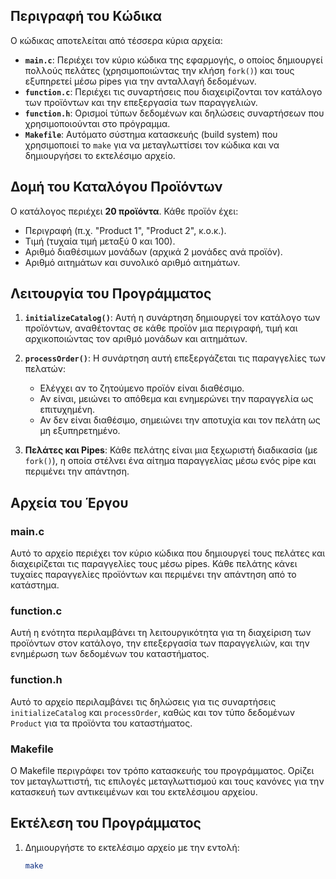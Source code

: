 ## Περιγραφή του Κώδικα

Ο κώδικας αποτελείται από τέσσερα κύρια αρχεία:

- **`main.c`**: Περιέχει τον κύριο κώδικα της εφαρμογής, ο οποίος δημιουργεί πολλούς πελάτες (χρησιμοποιώντας την κλήση `fork()`) και τους εξυπηρετεί μέσω pipes για την ανταλλαγή δεδομένων.
- **`function.c`**: Περιέχει τις συναρτήσεις που διαχειρίζονται τον κατάλογο των προϊόντων και την επεξεργασία των παραγγελιών.
- **`function.h`**: Ορισμοί τύπων δεδομένων και δηλώσεις συναρτήσεων που χρησιμοποιούνται στο πρόγραμμα.
- **`Makefile`**: Αυτόματο σύστημα κατασκευής (build system) που χρησιμοποιεί το `make` για να μεταγλωττίσει τον κώδικα και να δημιουργήσει το εκτελέσιμο αρχείο.

## Δομή του Καταλόγου Προϊόντων

Ο κατάλογος περιέχει **20 προϊόντα**. Κάθε προϊόν έχει:
- Περιγραφή (π.χ. "Product 1", "Product 2", κ.ο.κ.).
- Τιμή (τυχαία τιμή μεταξύ 0 και 100).
- Αριθμό διαθέσιμων μονάδων (αρχικά 2 μονάδες ανά προϊόν).
- Αριθμό αιτημάτων και συνολικό αριθμό αιτημάτων.

## Λειτουργία του Προγράμματος

1. **`initializeCatalog()`**: Αυτή η συνάρτηση δημιουργεί τον κατάλογο των προϊόντων, αναθέτοντας σε κάθε προϊόν μια περιγραφή, τιμή και αρχικοποιώντας τον αριθμό μονάδων και αιτημάτων.
  
2. **`processOrder()`**: Η συνάρτηση αυτή επεξεργάζεται τις παραγγελίες των πελατών:
   - Ελέγχει αν το ζητούμενο προϊόν είναι διαθέσιμο.
   - Αν είναι, μειώνει το απόθεμα και ενημερώνει την παραγγελία ως επιτυχημένη.
   - Αν δεν είναι διαθέσιμο, σημειώνει την αποτυχία και τον πελάτη ως μη εξυπηρετημένο.

3. **Πελάτες και Pipes**: Κάθε πελάτης είναι μια ξεχωριστή διαδικασία (με `fork()`), η οποία στέλνει ένα αίτημα παραγγελίας μέσω ενός pipe και περιμένει την απάντηση.

## Αρχεία του Έργου

### main.c
Αυτό το αρχείο περιέχει τον κύριο κώδικα που δημιουργεί τους πελάτες και διαχειρίζεται τις παραγγελίες τους μέσω pipes. Κάθε πελάτης κάνει τυχαίες παραγγελίες προϊόντων και περιμένει την απάντηση από το κατάστημα.

### function.c
Αυτή η ενότητα περιλαμβάνει τη λειτουργικότητα για τη διαχείριση των προϊόντων στον κατάλογο, την επεξεργασία των παραγγελιών, και την ενημέρωση των δεδομένων του καταστήματος.

### function.h
Αυτό το αρχείο περιλαμβάνει τις δηλώσεις για τις συναρτήσεις `initializeCatalog` και `processOrder`, καθώς και τον τύπο δεδομένων `Product` για τα προϊόντα του καταστήματος.

### Makefile
Ο Makefile περιγράφει τον τρόπο κατασκευής του προγράμματος. Ορίζει τον μεταγλωττιστή, τις επιλογές μεταγλωττισμού και τους κανόνες για την κατασκευή των αντικειμένων και του εκτελέσιμου αρχείου.

## Εκτέλεση του Προγράμματος

1. Δημιουργήστε το εκτελέσιμο αρχείο με την εντολή:
   ```bash
   make
